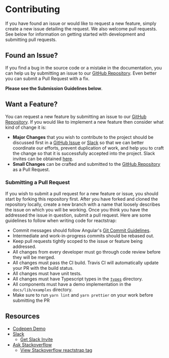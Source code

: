 # Contributing

If you have found an issue or would like to request a new feature, simply create a new issue detailing the request. We also welcome pull requests. See below for information on getting started with development and submitting pull requests.

## Found an Issue?

If you find a bug in the source code or a mistake in the documentation, you can help us by
submitting an issue to our [GitHub Repository](https://github.com/reactstrap/reactstrap/issues/new). Even better you can submit a Pull Request
with a fix.

**Please see the Submission Guidelines below**.

## Want a Feature?

You can request a new feature by submitting an issue to our [GitHub Repository](https://github.com/reactstrap/reactstrap/issues/new). If you
would like to implement a new feature then consider what kind of change it is:

- **Major Changes** that you wish to contribute to the project should be discussed first in a [GitHub Issue](https://github.com/reactstrap/reactstrap/issues/new) or [Slack](https://reactstrap.slack.com) so that we can better coordinate our efforts, prevent
  duplication of work, and help you to craft the change so that it is successfully accepted into the
  project. Slack invites can be obtained [here](https://reactstrap.herokuapp.com/).
- **Small Changes** can be crafted and submitted to the [GitHub Repository](https://github.com/reactstrap/reactstrap) as a Pull Request.

### Submitting a Pull Request

If you wish to submit a pull request for a new feature or issue, you should start by forking this repository first. After you have forked and cloned the repository locally, create a new branch with a name that loosely describes the issue on which you will be working. Once you think you have the addressed the issue in question, submit a pull request. Here are some guidelines to follow when writing code for reactstrap:

- Commit messages should follow Angular's [Git Commit Guidelines](https://github.com/angular/angular.js/blob/master/CONTRIBUTING.md#-git-commit-guidelines).
- Intermediate and work-in-progress commits should be rebased out.
- Keep pull requests tightly scoped to the issue or feature being addressed.
- All changes from every developer must go through code review before they will be merged.
- All changes must pass the CI build. Travis CI will automatically update your PR with the build status.
- All changes must have unit tests.
- All changes must have Typescript types in the [`types`](./types) directory.
- All components must have a demo implementation in the `docs/lib/examples` directory.
- Make sure to run `yarn lint` and `yarn prettier` on your work before submitting the PR

## Resources

- [Codepen Demo](http://codepen.io/eddywashere/pen/ZOjmkm)
- [Slack](https://reactstrap.slack.com)
  - [Get Slack Invite](https://reactstrap.herokuapp.com/)
- [Ask Stackoverflow](http://stackoverflow.com/questions/ask?tags=reactstrap+react)
  - [View Stackoverflow reactstrap tag](http://stackoverflow.com/questions/tagged/reactstrap)
